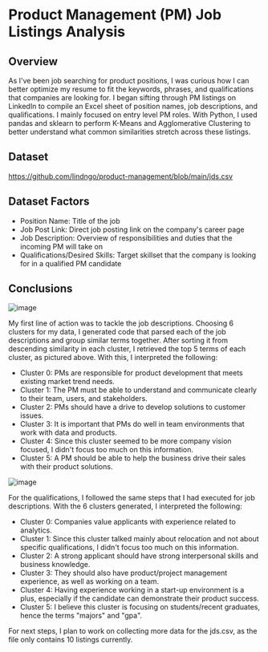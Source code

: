 # Product Management (PM) Job Listings Analysis

## Overview
As I've been job searching for product positions, I was curious how I can better optimize my resume to fit the keywords, phrases, and qualifications that companies are looking for. I began sifting through PM listings on LinkedIn to compile an Excel sheet of position names, job descriptions, and qualifications. I mainly focused on entry level PM roles. With Python, I used pandas and sklearn to perform K-Means and Agglomerative Clustering to better understand what common similarities stretch across these listings. 

## Dataset
https://github.com/lindngo/product-management/blob/main/jds.csv

## Dataset Factors
- Position Name: Title of the job
- Job Post Link: Direct job posting link on the company's career page
- Job Description: Overview of responsibilities and duties that the incoming PM will take on
- Qualifications/Desired Skills: Target skillset that the company is looking for in a qualified PM candidate

## Conclusions

![image](https://user-images.githubusercontent.com/63205351/233500344-34dbe17e-fa9f-41d6-86cf-ddbdf3ebee4d.png)

My first line of action was to tackle the job descriptions. Choosing 6 clusters for my data, I generated code that parsed each of the job descriptions and group similar terms together. After sorting it from descending similarity in each cluster, I retrieved the top 5 terms of each cluster, as pictured above. With this, I interpreted the following:

- Cluster 0: PMs are responsible for product development that meets existing market trend needs.
- Cluster 1: The PM must be able to understand and communicate clearly to their team, users, and stakeholders.
- Cluster 2: PMs should have a drive to develop solutions to customer issues.
- Cluster 3: It is important that PMs do well in team environments that work with data and products.
- Cluster 4: Since this cluster seemed to be more company vision focused, I didn't focus too much on this information.
- Cluster 5: A PM should be able to help the business drive their sales with their product solutions.

![image](https://user-images.githubusercontent.com/63205351/233500363-3bf8f102-d3da-4522-8a5f-4b54d3759f1a.png)

For the qualifications, I followed the same steps that I had executed for job descriptions. With the 6 clusters generated, I interpreted the following:
- Cluster 0: Companies value applicants with experience related to analytics.
- Cluster 1: Since this cluster talked mainly about relocation and not about specific qualifications, I didn't focus too much on this information.
- Cluster 2: A strong applicant should have strong interpersonal skills and business knowledge.
- Cluster 3: They should also have product/project management experience, as well as working on a team.
- Cluster 4: Having experience working in a start-up environment is a plus, especially if the candidate can demonstrate their product success.
- Cluster 5: I believe this cluster is focusing on students/recent graduates, hence the terms "majors" and "gpa".


For next steps, I plan to work on collecting more data for the jds.csv, as the file only contains 10 listings currently.
